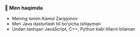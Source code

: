 ### 👋 Men haqimda

- Mening ismim Kamol Zaripjonov
- Men Java dasturlash tili bo‘yicha ishlayman
- Undan tashqari JavaScript, C++, Python kabi tillarni bilaman
